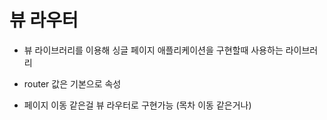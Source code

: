 # 뷰 라우터

- 뷰 라이브러리를 이용해 싱글 페이지 애플리케이션을 구현할때 사용하는 라이브러리

- router 값은 기본으로 속성

- 페이지 이동 같은걸 뷰 라우터로 구현가능 (목차 이동 같은거나)


